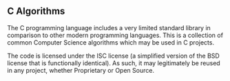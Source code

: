 ## C Algorithms

The C programming language includes a very limited standard library in
comparison to other modern programming languages.  This is a collection of
common Computer Science algorithms which may be used in C projects.

The code is licensed under the ISC license (a simplified version of the BSD
license that is functionally identical).  As such, it may legitimately be
reused in any project, whether Proprietary or Open Source.

